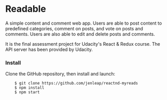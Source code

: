 # Readable

A simple content and comment web app. Users are able to post content to predefined categories, comment on posts, and vote on posts and comments. Users are also able to edit and delete posts and comments.

It is the final assessment project for Udacity's React & Redux course. The API server has been provided by Udacity. 

### Install

Clone the GitHub repository, then install and launch:

```
    $ git clone https://github.com/jenleap/reactnd-myreads
    $ npm install
    $ npm start
```


